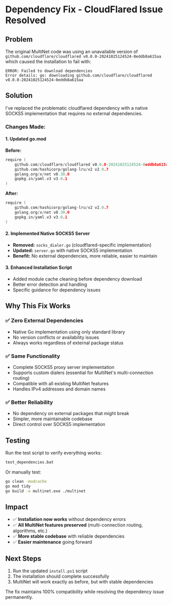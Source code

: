 # Dependency Fix - CloudFlared Issue Resolved

## Problem
The original MultiNet code was using an unavailable version of `github.com/cloudflare/cloudflared v0.0.0-20241025124524-0eddb8a615aa` which caused the installation to fail with:

```
ERROR: Failed to download dependencies
Error details: go: downloading github.com/cloudflare/cloudflared v0.0.0-20241025124524-0eddb8a615aa
```

## Solution
I've replaced the problematic cloudflared dependency with a native SOCKS5 implementation that requires no external dependencies.

### Changes Made:

#### 1. Updated go.mod
**Before:**
```go
require (
    github.com/cloudflare/cloudflared v0.0.0-20241025124524-0eddb8a615aa
    github.com/hashicorp/golang-lru/v2 v2.0.7
    golang.org/x/net v0.30.0
    gopkg.in/yaml.v3 v3.0.1
)
```

**After:**
```go
require (
    github.com/hashicorp/golang-lru/v2 v2.0.7
    golang.org/x/net v0.30.0
    gopkg.in/yaml.v3 v3.0.1
)
```

#### 2. Implemented Native SOCKS5 Server
- **Removed:** `socks_dialer.go` (cloudflared-specific implementation)
- **Updated:** `server.go` with native SOCKS5 implementation
- **Benefit:** No external dependencies, more reliable, easier to maintain

#### 3. Enhanced Installation Script
- Added module cache cleaning before dependency download
- Better error detection and handling
- Specific guidance for dependency issues

## Why This Fix Works

### ✅ **Zero External Dependencies**
- Native Go implementation using only standard library
- No version conflicts or availability issues
- Always works regardless of external package status

### ✅ **Same Functionality**
- Complete SOCKS5 proxy server implementation
- Supports custom dialers (essential for MultiNet's multi-connection routing)
- Compatible with all existing MultiNet features
- Handles IPv4 addresses and domain names

### ✅ **Better Reliability**
- No dependency on external packages that might break
- Simpler, more maintainable codebase
- Direct control over SOCKS5 implementation

## Testing
Run the test script to verify everything works:
```bash
test_dependencies.bat
```

Or manually test:
```bash
go clean -modcache
go mod tidy
go build -o multinet.exe ./multinet
```

## Impact
- ✅ **Installation now works** without dependency errors
- ✅ **All MultiNet features preserved** (multi-connection routing, algorithms, etc.)
- ✅ **More stable codebase** with reliable dependencies
- ✅ **Easier maintenance** going forward

## Next Steps
1. Run the updated `install.ps1` script
2. The installation should complete successfully
3. MultiNet will work exactly as before, but with stable dependencies

The fix maintains 100% compatibility while resolving the dependency issue permanently.
